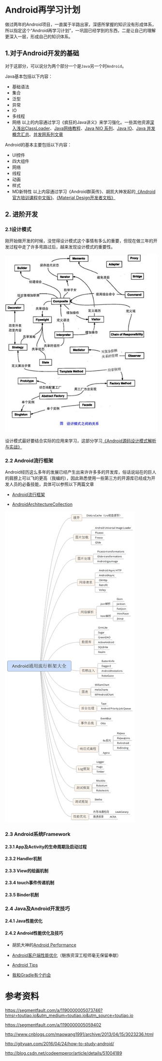 # Android再学习计划

做过两年的Android项目，一直属于半路出家，深感所掌握的知识没有形成体系，所以指定这个“Android再学习计划”，一巩固已经学到的东西，二是让自己的理解更深入一层，形成自己的知识体系。

## 1.对于Android开发的基础

对于这部分，可以说分为两个部分一个是`Java`另一个时`Android`。

Java基本包括以下内容：
* 基础语法
* 集合
* 泛型
* 异常
* IO
* 多线程
* 网络
以上的内容通过学习《疯狂的Java讲义》来学习强化。一些其他资源[深入浅出ClassLoader](http://ifeve.com/classloader)、[Java网络教程](http://ifeve.com/java-network/)、[Java NIO 系列](http://ifeve.com/java-nio-all/)、[Java IO](http://ifeve.com/java-io-3/)、[Java 并发概念汇总](http://www.letiantian.me/2015-05-27-java-concurrency-summary/)、[并发网系列文章](http://ifeve.com/paper-set/)


Android的基本主要包括以下内容：
* UI控件
* 四大组件
* 网络
* 线程
* 动画
* 样式
* MD新特性
以上内容通过学习《Android群英传》、胡凯大神发起的[《Android官方培训课程中文版》](http://hukai.me/android-training-course-in-chinese/index.html)、[《Material Design开发者文档》](http://www.materialdoc.cn/)

## 2. 进阶开发

### 2.1设计模式
刚开始做开发的时候，没觉得设计模式这个事情有多么的重要，但现在做三年的开发过程中走了许多弯路过后，越来发现设计模式的重要性。

![image](../Image/20160531160354.jpg)

设计模式最好要结合实际的应用来学习，这部分学习[《Android源码设计模式解析与实战》](https://github.com/simple-android-framework/android_design_patterns_analysis)

### 2.2 Android流行框架

Android经历这么多年的发展已经产生出来许许多多的开发库，俗话说站在的巨人的肩膀上可以飞的更高（我编的），因此熟悉使用一些第三方的开源库已经成为开发人员的必备技能，具体可以参照以下两篇文章

* [Android流行框架](https://segmentfault.com/a/1190000005073746)

* [AndroidArchitectureCollection](https://github.com/CameloeAnthony/AndroidArchitectureCollection)
 
![image](../Image/63306330393.jpg)

### 2.3 Android系统Framework

#### 2.3.1 App及Activity的生命周期及启动过程

#### 2.3.2 Handler机制

#### 2.3.3 View的绘画机制

#### 2.3.4 touch事件传递机制 

#### 2.3.5 Binder机制

### 2.4 Java及Android开发技巧

#### 2.4.1 Java性能优化

#### 2.4.2 Android性能优化及技巧

* 胡凯大神的[Android Performance](http://hukai.me/blog/categories/android-performance/)

* [Android客户端性能优化](http://blog.tingyun.com/web/article/detail/155)（魅族资深工程师毫无保留奉献）

* [Android Tips](http://www.wangchenlong.org/categories/Tips/)

* [我和Gradle有个约会](http://bugly.qq.com/bbs/forum.php?mod=viewthread&tid=235&extra=page%3D1)











# 参考资料
<https://segmentfault.com/a/1190000005073746?hmsr=toutiao.io&utm_medium=toutiao.io&utm_source=toutiao.io>

<https://segmentfault.com/a/1190000005059402>

<http://www.cnblogs.com/maowang1991/archive/2013/04/15/3023236.html>

<http://gityuan.com/2016/04/24/how-to-study-android/>

<http://blog.csdn.net/codeemperor/article/details/51004189>